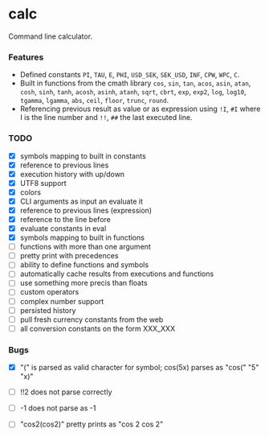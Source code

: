 # calc
Command line calculator.

### Features
* Defined constants `PI`, `TAU`, `E`, `PHI`, `USD_SEK`, `SEK_USD`, `INF`, `CPW`, `WPC`, `C`.
* Built in functions from the cmath library `cos`, `sin`, `tan`, `acos`, `asin`, `atan`, `cosh`, `sinh`, `tanh`, `acosh`, `asinh`, `atanh`, `sqrt`, `cbrt`, `exp`, `exp2`, `log`, `log10`, `tgamma`, `lgamma`, `abs`, `ceil`, `floor`, `trunc`, `round`.
* Referencing previous result as value or as expression using `!I`, `#I` where I is the line number and `!!`, `##` the last executed line.

### TODO
- [x] symbols mapping to built in constants
- [x] reference to previous lines
- [x] execution history with up/down
- [x] UTF8 support
- [x] colors
- [x] CLI arguments as input an evaluate it
- [x] reference to previous lines (expression)
- [x] reference to the line before
- [x] evaluate constants in eval
- [x] symbols mapping to built in functions
- [ ] functions with more than one argument
- [ ] pretty print with precedences
- [ ] ability to define functions and symbols
- [ ] automatically cache results from executions and functions
- [ ] use something more precis than floats
- [ ] custom operators
- [ ] complex number support
- [ ] persisted history
- [ ] pull fresh currency constants from the web
- [ ] all conversion constants on the form XXX_XXX

### Bugs
- [x] "(" is parsed as valid character for symbol; cos(5x) parses as "cos(" "5" "x)"
- [ ] !!2 does not parse correctly
- [ ] -1 does not parse as -1
- [ ] "cos2(cos2)" pretty prints as "cos 2 cos 2"

